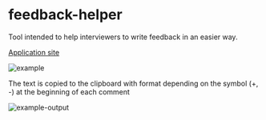 # feedback-helper
Tool intended to help interviewers to write feedback in an easier way.

[Application site](https://proyecto-nutria.github.io/feedback-helper/)

![example](https://searleser97.gitlab.io/competitive-programming-notes/feedback-helper/feedbak_helper.png)

The text is copied to the clipboard with format depending on the symbol (+, -) at the beginning of each comment

![example-output](https://searleser97.gitlab.io/competitive-programming-notes/feedback-helper/feedback_helper_output.png?)
